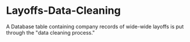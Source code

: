 # Layoffs-Data-Cleaning
A Database table containing company records of wide-wide layoffs is put through the "data cleaning process."
